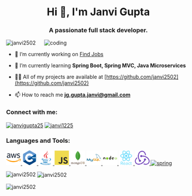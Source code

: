 <h1 align="center">Hi 👋, I'm Janvi Gupta</h1>
<h3 align="center">A passionate full stack developer.</h3>
<img align="right" alt="coding" width="400" src="https://cdn.dribbble.com/users/1894420/screenshots/14032021/media/a85f637f1eb4cd5efdd307f9760472a1.gif">
<p align="left"> <img src="https://komarev.com/ghpvc/?username=janvi2502&label=Profile%20views&color=0e75b6&style=flat" alt="janvi2502" /> </p>

- 🔭 I’m currently working on [Find Jobs](https://github.com/janvi2502/FindJobsBackend)

- 🌱 I’m currently learning **Spring Boot, Spring MVC, Java Microservices**

- 👨‍💻 All of my projects are available at [https://github.com/janvi2502](https://github.com/janvi2502)

- 📫 How to reach me **jg.gupta.janvi@gmail.com**

<h3 align="left">Connect with me:</h3>
<p align="left">
<a href="https://linkedin.com/in/janvigupta25" target="blank"><img align="center" src="https://raw.githubusercontent.com/rahuldkjain/github-profile-readme-generator/master/src/images/icons/Social/linked-in-alt.svg" alt="janvigupta25" height="30" width="40" /></a>
<a href="https://www.leetcode.com/janvi1225" target="blank"><img align="center" src="https://raw.githubusercontent.com/rahuldkjain/github-profile-readme-generator/master/src/images/icons/Social/leet-code.svg" alt="janvi1225" height="30" width="40" /></a>
</p>

<h3 align="left">Languages and Tools:</h3>
<p align="left"> <a href="https://aws.amazon.com" target="_blank" rel="noreferrer"> <img src="https://raw.githubusercontent.com/devicons/devicon/master/icons/amazonwebservices/amazonwebservices-original-wordmark.svg" alt="aws" width="40" height="40"/> </a> <a href="https://www.w3schools.com/cpp/" target="_blank" rel="noreferrer"> <img src="https://raw.githubusercontent.com/devicons/devicon/master/icons/cplusplus/cplusplus-original.svg" alt="cplusplus" width="40" height="40"/> </a> <a href="https://www.java.com" target="_blank" rel="noreferrer"> <img src="https://raw.githubusercontent.com/devicons/devicon/master/icons/java/java-original.svg" alt="java" width="40" height="40"/> </a> <a href="https://developer.mozilla.org/en-US/docs/Web/JavaScript" target="_blank" rel="noreferrer"> <img src="https://raw.githubusercontent.com/devicons/devicon/master/icons/javascript/javascript-original.svg" alt="javascript" width="40" height="40"/> </a> <a href="https://www.mongodb.com/" target="_blank" rel="noreferrer"> <img src="https://raw.githubusercontent.com/devicons/devicon/master/icons/mongodb/mongodb-original-wordmark.svg" alt="mongodb" width="40" height="40"/> </a> <a href="https://www.mysql.com/" target="_blank" rel="noreferrer"> <img src="https://raw.githubusercontent.com/devicons/devicon/master/icons/mysql/mysql-original-wordmark.svg" alt="mysql" width="40" height="40"/> </a> <a href="https://nodejs.org" target="_blank" rel="noreferrer"> <img src="https://raw.githubusercontent.com/devicons/devicon/master/icons/nodejs/nodejs-original-wordmark.svg" alt="nodejs" width="40" height="40"/> </a> <a href="https://reactjs.org/" target="_blank" rel="noreferrer"> <img src="https://raw.githubusercontent.com/devicons/devicon/master/icons/react/react-original-wordmark.svg" alt="react" width="40" height="40"/> </a> <a href="https://redux.js.org" target="_blank" rel="noreferrer"> <img src="https://raw.githubusercontent.com/devicons/devicon/master/icons/redux/redux-original.svg" alt="redux" width="40" height="40"/> </a> <a href="https://spring.io/" target="_blank" rel="noreferrer"> <img src="https://www.vectorlogo.zone/logos/springio/springio-icon.svg" alt="spring" width="40" height="40"/> </a> </p>

<p><img align="left" src="https://github-readme-stats.vercel.app/api/top-langs?username=janvi2502&show_icons=true&locale=en&layout=compact" alt="janvi2502" /></p>

<p>&nbsp;<img align="center" src="https://github-readme-stats.vercel.app/api?username=janvi2502&show_icons=true&locale=en" alt="janvi2502" /></p>

<p><img align="center" src="https://github-readme-streak-stats.herokuapp.com/?user=janvi2502&" alt="janvi2502" /></p>

